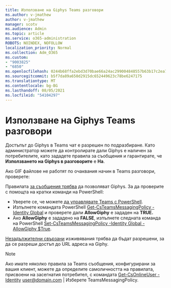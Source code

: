 ```yaml
---
title: Използване на Giphys Teams разговори
ms.author: v-jmathew
author: v-jmathew
manager: scotv
ms.audience: Admin
ms.topic: article
ms.service: o365-administration
ROBOTS: NOINDEX, NOFOLLOW
localization_priority: Normal
ms.collection: Adm_O365
ms.custom:
- "9003825"
- "6850"
ms.openlocfilehash: 0244b68ffa2ebd3d70bae66a24ac299004848557b63b17c2ea74fafaff22bb8c
ms.sourcegitcommit: b5f7da89a650d2915dc652449623c78be6247175
ms.translationtype: MT
ms.contentlocale: bg-BG
ms.lasthandoff: 08/05/2021
ms.locfileid: "54104297"
---
```

# <a name="using-giphys-in-teams-conversations"></a>Използване на Giphys Teams разговори

Достъпът до Giphys в Teams чат е разрешен по подразбиране. Като администратор можете да контролирате дали Giphys [](https://docs.microsoft.com/microsoftteams/messaging-policies-in-teams#messaging-policy-settings) е наличен за потребителите, като зададете правила за съобщения и гарантирате, че **Използването на Giphys в разговорите** е **На**.

Ако GIF файлове не работят по очаквания начин в Teams разговори, проверете:

Правилата [за съобщения трябва](https://docs.microsoft.com/microsoftteams/messaging-policies-in-teams) да позволяват Giphys. За да проверите с помощта на кратки команди на PowerShell:

- Уверете се, че можете [да управлявате Teams с PowerShell](https://docs.microsoft.com/microsoftteams/teams-powershell-overview?view=o365-worldwide#manage-teams-with-powershell).
- Изпълнете командата PowerShell [Get-CsTeamsMessagingPolicy -Identity Global](https://docs.microsoft.com/powershell/module/skype/get-csteamsmessagingpolicy?view=skype-ps) и проверете дали **AllowGiphy** е зададен на **TRUE.**
- Ако **AllowGiphy** е зададено на **FALSE**, изпълнете следната команда на PowerShell [Set-CsTeamsMessagingPolicy -Identity Global -AllowGiphy $True](https://docs.microsoft.com/powershell/module/skype/set-csteamsmessagingpolicy?view=skype-ps).

[Незадължителни свързани](https://docs.microsoft.com/deployoffice/privacy/optional-connected-experiences) изживявания трябва да бъдат разрешени, за да се разреши достъп до URL адреса на Giphy.

> [!NOTE]
> Ако имате няколко правила за Teams съобщения, конфигурирани за вашия клиент, можете да определите самоличността на правилата, присвоени на засегнатия потребител, с командата [Get-CsOnlineUser -Identity](https://docs.microsoft.com/powershell/module/skype/get-csonlineuser?view=skype-ps) <user@domain.com> | Изберете TeamsMessagingPolicy.
